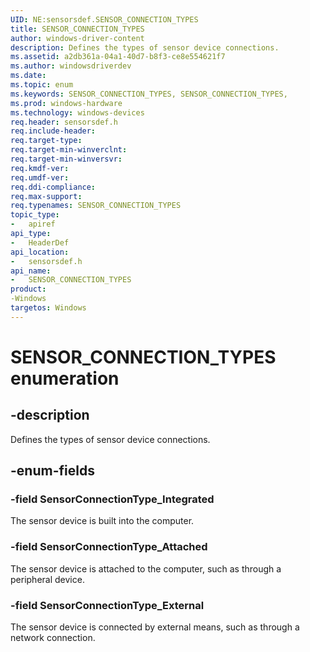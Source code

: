 ```yaml
---
UID: NE:sensorsdef.SENSOR_CONNECTION_TYPES
title: SENSOR_CONNECTION_TYPES
author: windows-driver-content
description: Defines the types of sensor device connections.
ms.assetid: a2db361a-04a1-40d7-b8f3-ce8e554621f7
ms.author: windowsdriverdev
ms.date:
ms.topic: enum
ms.keywords: SENSOR_CONNECTION_TYPES, SENSOR_CONNECTION_TYPES,
ms.prod: windows-hardware
ms.technology: windows-devices
req.header: sensorsdef.h
req.include-header:
req.target-type:
req.target-min-winverclnt:
req.target-min-winversvr:
req.kmdf-ver:
req.umdf-ver:
req.ddi-compliance:
req.max-support:
req.typenames: SENSOR_CONNECTION_TYPES
topic_type:
-	apiref
api_type:
-	HeaderDef
api_location:
-	sensorsdef.h
api_name:
-	SENSOR_CONNECTION_TYPES
product: 
-Windows
targetos: Windows
---
```


# SENSOR_CONNECTION_TYPES enumeration

## -description

Defines the types of sensor device connections.

## -enum-fields

### -field SensorConnectionType_Integrated

The sensor device is built into the computer.

### -field SensorConnectionType_Attached

The sensor device is attached to the computer, such as through a peripheral device.

### -field SensorConnectionType_External

The sensor device is connected by external means, such as through a network connection.

